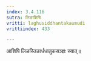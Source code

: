 ```yaml
---
index: 3.4.116
sutra: लिङाशिषि
vritti: laghusiddhantakaumudi
vrittiindex: 433

---
```

आशिषि लिङस्तिङार्धधातुकसञ्ज्ञः स्यात्॥